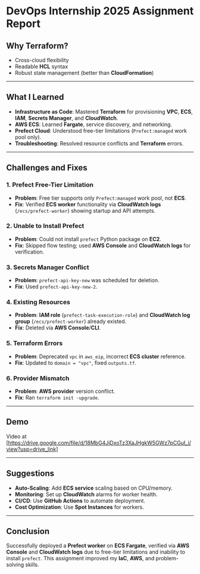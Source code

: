 # DevOps Internship 2025 Assignment Report

   ## Why Terraform?
   - Cross-cloud flexibility
   - Readable **HCL** syntax
   - Robust state management (better than **CloudFormation**)

   ---

   ## What I Learned
   - **Infrastructure as Code**: Mastered **Terraform** for provisioning **VPC**, **ECS**, **IAM**, **Secrets Manager**, and **CloudWatch**.
   - **AWS ECS**: Learned **Fargate**, service discovery, and networking.
   - **Prefect Cloud**: Understood free-tier limitations (`Prefect:managed` work pool only).
   - **Troubleshooting**: Resolved resource conflicts and **Terraform** errors.

   ---

   ## Challenges and Fixes
   ### 1. Prefect Free-Tier Limitation
   - **Problem**: Free tier supports only `Prefect:managed` work pool, not **ECS**.
   - **Fix**: Verified **ECS worker** functionality via **CloudWatch logs** (`/ecs/prefect-worker`) showing startup and API attempts.

   ### 2. Unable to Install Prefect
   - **Problem**: Could not install `prefect` Python package on **EC2**.
   - **Fix**: Skipped flow testing; used **AWS Console** and **CloudWatch logs** for verification.

   ### 3. Secrets Manager Conflict
   - **Problem**: `prefect-api-key-new` was scheduled for deletion.
   - **Fix**: Used `prefect-api-key-new-2`.

   ### 4. Existing Resources
   - **Problem**: **IAM role** (`prefect-task-execution-role`) and **CloudWatch log group** (`/ecs/prefect-worker`) already existed.
   - **Fix**: Deleted via **AWS Console**/**CLI**.

   ### 5. Terraform Errors
   - **Problem**: Deprecated `vpc` in `aws_eip`, incorrect **ECS cluster** reference.
   - **Fix**: Updated to `domain = "vpc"`, fixed `outputs.tf`.

   ### 6. Provider Mismatch
   - **Problem**: **AWS provider** version conflict.
   - **Fix**: Ran `terraform init -upgrade`.

   ---

   ## Demo
   Video at [https://drive.google.com/file/d/18MbG4JjDxoTz3XaJHgkW5GWz7pCGuI_i/view?usp=drive_link]

   ---

   ## Suggestions
   - **Auto-Scaling**: Add **ECS service** scaling based on CPU/memory.
   - **Monitoring**: Set up **CloudWatch** alarms for worker health.
   - **CI/CD**: Use **GitHub Actions** to automate deployment.
   - **Cost Optimization**: Use **Spot Instances** for workers.

   ---

   ## Conclusion
   Successfully deployed a **Prefect worker** on **ECS Fargate**, verified via **AWS Console** and **CloudWatch logs** due to free-tier limitations and inability to install `prefect`. This assignment improved my **IaC**, **AWS**, and problem-solving skills.
